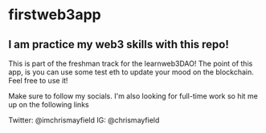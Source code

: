 # firstweb3app


## I am practice my web3 skills with this repo! 

This is part of the freshman track for the learnweb3DAO! The point of this app, is you can use some test eth to update your mood on the blockchain. Feel free to use it! 

Make sure to follow my socials. I'm also looking for full-time work so hit me up on the following links 



Twitter: @imchrismayfield
IG: @chrismayfield
